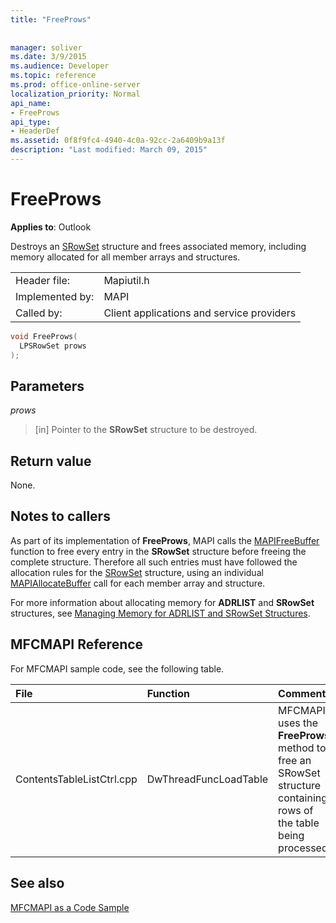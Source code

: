 ```yaml
---
title: "FreeProws"
 
 
manager: soliver
ms.date: 3/9/2015
ms.audience: Developer
ms.topic: reference
ms.prod: office-online-server
localization_priority: Normal
api_name:
- FreeProws
api_type:
- HeaderDef
ms.assetid: 0f8f9fc4-4940-4c0a-92cc-2a6409b9a13f
description: "Last modified: March 09, 2015"
---
```


# FreeProws

  
  
**Applies to**: Outlook 
  
Destroys an [SRowSet](srowset.md) structure and frees associated memory, including memory allocated for all member arrays and structures. 
  
|||
|:-----|:-----|
|Header file:  <br/> |Mapiutil.h  <br/> |
|Implemented by:  <br/> |MAPI  <br/> |
|Called by:  <br/> |Client applications and service providers  <br/> |
   
```cpp
void FreeProws(
  LPSRowSet prows
);
```

## Parameters

 _prows_
  
> [in] Pointer to the **SRowSet** structure to be destroyed. 
    
## Return value

None.
  
## Notes to callers

As part of its implementation of **FreeProws**, MAPI calls the [MAPIFreeBuffer](mapifreebuffer.md) function to free every entry in the **SRowSet** structure before freeing the complete structure. Therefore all such entries must have followed the allocation rules for the [SRowSet](srowset.md) structure, using an individual [MAPIAllocateBuffer](mapiallocatebuffer.md) call for each member array and structure. 
  
For more information about allocating memory for **ADRLIST** and **SRowSet** structures, see [Managing Memory for ADRLIST and SRowSet Structures](managing-memory-for-adrlist-and-srowset-structures.md). 
  
## MFCMAPI Reference

For MFCMAPI sample code, see the following table.
  
|**File**|**Function**|**Comment**|
|:-----|:-----|:-----|
|ContentsTableListCtrl.cpp  <br/> |DwThreadFuncLoadTable  <br/> |MFCMAPI uses the **FreeProws** method to free an SRowSet structure containing rows of the table being processed.  <br/> |
   
## See also



[MFCMAPI as a Code Sample](mfcmapi-as-a-code-sample.md)

